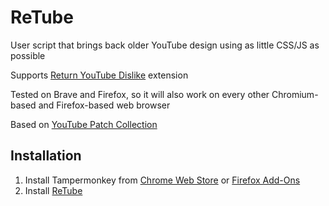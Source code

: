 ReTube
======
User script that brings back older YouTube design using as little CSS/JS as possible

Supports [Return YouTube Dislike](https://www.returnyoutubedislike.com/) extension

Tested on Brave and Firefox, so it will also work on every other Chromium-based and Firefox-based web browser

Based on [YouTube Patch Collection](https://github.com/aubymori/YouTubePatchCollection)

Installation
------------
1. Install Tampermonkey from [Chrome Web Store](https://chrome.google.com/webstore/detail/tampermonkey/dhdgffkkebhmkfjojejmpbldmpobfkfo) or [Firefox Add-Ons](https://addons.mozilla.org/pl/firefox/addon/tampermonkey/)
2. Install [ReTube](https://raw.githubusercontent.com/dmkng/ReTube/master/ReTube.user.js)
